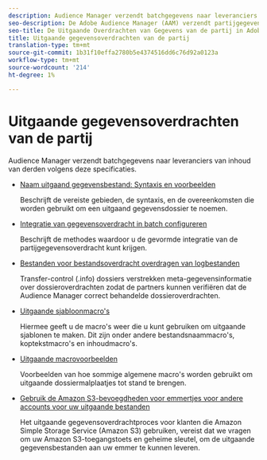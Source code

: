 ```yaml
---
description: Audience Manager verzendt batchgegevens naar leveranciers van inhoud van derden volgens deze specificaties.
seo-description: De Adobe Audience Manager (AAM) verzendt partijgegevens naar derdeinhoudsleveranciers volgens deze specificaties.
seo-title: De Uitgaande Overdrachten van Gegevens van de partij in Adobe Audience Manager (AAM)
title: Uitgaande gegevensoverdrachten van de partij
translation-type: tm+mt
source-git-commit: 1b31f10effa2780b5e4374516dd6c76d92a0123a
workflow-type: tm+mt
source-wordcount: '214'
ht-degree: 1%

---
```



# Uitgaande gegevensoverdrachten van de partij

Audience Manager verzendt batchgegevens naar leveranciers van inhoud van derden volgens deze specificaties.

* [Naam uitgaand gegevensbestand: Syntaxis en voorbeelden](/help/using/integration/receiving-audience-data/batch-outbound-transfers/outbound-file-name-contents.md)

   Beschrijft de vereiste gebieden, de syntaxis, en de overeenkomsten die worden gebruikt om een uitgaand gegevensdossier te noemen.

* [Integratie van gegevensoverdracht in batch configureren](batch-server-configuration.md)

   Beschrijft de methodes waardoor u de gevormde integratie van de partijgegevensoverdracht kunt krijgen.

* [Bestanden voor bestandsoverdracht overdragen van logbestanden](/help/using/integration/receiving-audience-data/batch-outbound-transfers/transfer-control-files.md)

   Transfer-control (.info) dossiers verstrekken meta-gegevensinformatie over dossieroverdrachten zodat de partners kunnen verifiëren dat de Audience Manager correct behandelde dossieroverdrachten.

* [Uitgaande sjabloonmacro&#39;s](/help/using/integration/receiving-audience-data/batch-outbound-transfers/outbound-template-macros.md)

   Hiermee geeft u de macro&#39;s weer die u kunt gebruiken om uitgaande sjablonen te maken. Dit zijn onder andere bestandsnaammacro&#39;s, koptekstmacro&#39;s en inhoudmacro&#39;s.

* [Uitgaande macrovoorbeelden](/help/using/integration/receiving-audience-data/batch-outbound-transfers/outbound-macro-examples.md)

   Voorbeelden van hoe sommige algemene macro&#39;s worden gebruikt om uitgaande dossiermalplaatjes tot stand te brengen.

* [Gebruik de Amazon S3-bevoegdheden voor emmertjes voor andere accounts voor uw uitgaande bestanden](/help/using/integration/receiving-audience-data/batch-outbound-transfers/authorize-s3-cross-bucket.md)

   Het uitgaande gegevensoverdrachtproces voor klanten die Amazon Simple Storage Service (Amazon S3) gebruiken, vereist dat we vragen om uw Amazon S3-toegangstoets en geheime sleutel, om de uitgaande gegevensbestanden aan uw emmer te kunnen leveren.
